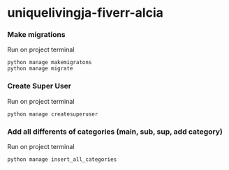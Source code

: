 # uniquelivingja-fiverr-alcia

### Make migrations

Run on project terminal

```
python manage makemigratons
python manage migrate
```

### Create Super User

Run on project terminal

```
python manage createsuperuser
```

### Add all differents of categories (main, sub, sup, add category)

Run on project terminal

```
python manage insert_all_categories